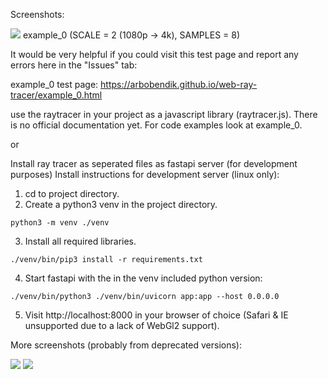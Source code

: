 Screenshots:

![](https://github.com/arbobendik/web-ray-tracer/blob/master/screenshots/screen3.png?raw=true)
example_0 (SCALE = 2 (1080p -> 4k), SAMPLES = 8)

It would be very helpful if you could visit this test page and report any errors here in the "Issues" tab:

example_0 test page: https://arbobendik.github.io/web-ray-tracer/example_0.html

use the raytracer in your project as a javascript library (raytracer.js).
There is no official documentation yet. For code examples look at example_0.

or

Install ray tracer as seperated files as fastapi server (for development purposes)
Install instructions for development server (linux only):

1. cd to project directory.
2. Create a python3 venv in the project directory.
```
python3 -m venv ./venv
```
3. Install all required libraries.
```
./venv/bin/pip3 install -r requirements.txt
```
4. Start fastapi with the in the venv included python version:
```
./venv/bin/python3 ./venv/bin/uvicorn app:app --host 0.0.0.0
```
5. Visit http://localhost:8000 in your browser of choice (Safari & IE unsupported due to a lack of WebGl2 support).

More screenshots (probably from deprecated versions):

![](https://github.com/arbobendik/web-ray-tracer/blob/master/screenshots/screen1.png?raw=true)
![](https://github.com/arbobendik/web-ray-tracer/blob/master/screenshots/screen2.png?raw=true)
